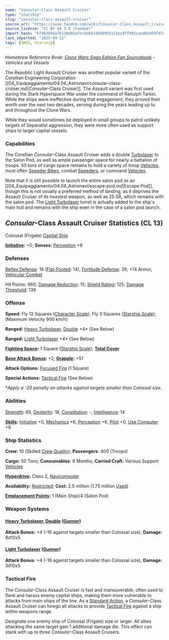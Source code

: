 ```yaml
---
name: "Consular-Class Assault Cruiser"
type: "starship"
slug: "consular-class-assault-cruiser"
source_url: "https://swse.fandom.com/wiki/Consular-Class_Assault_Cruiser"
source_license: "CC BY-SA 3.0 (Fandom)"
import_hash: "b740389da7b110d65afecdd66194d8955121ec9ff091caad64d597d7c6e921f3"
last_imported: "2025-09-12"
tags: [SWSE, Starship]
---
```

*Homebrew Reference Book: [Clone Wars Saga Edition Fan Sourcebook](https://swse.fandom.com/wiki/Clone_Wars_Saga_Edition_Fan_Sourcebook) - Vehicles and Vessels*

The Republic Light Assault Cruiser was another popular variant of the Corellian Engineering Corporation [[04_Equipaggiamento/04.04_Astronavi/consular-class-cruiser.md|*Consular*-Class Cruiser]]. The Assault variant was first used during the Stark Hyperspace War under the command of Ranulph Tarkin. While the ships were ineffective during that engagement, they proved their worth over the next two decades, serving during the years leading up to and throughout the Clone Wars.

While they would sometimes be deployed in small groups to patrol unlikely targets of Separatist aggression, they were more often used as support ships to larger capital vessels. 

### Capabilities
The Corellian *Consular*-Class Assault Cruiser adds a double [Turbolaser](https://swse.fandom.com/wiki/Turbolaser) to the Salon Pod, as well as ample passenger space for nearly a battalion of troops. 50 tons of cargo space remains to hold a variety of troop [Vehicles](https://swse.fandom.com/wiki/Vehicles), most often [Speeder Bikes](https://swse.fandom.com/wiki/Speeder_Bikes), combat [Speeders](https://swse.fandom.com/wiki/Speeders), or command [Vehicles](https://swse.fandom.com/wiki/Vehicles).

Note that it is still possible to launch the entire salon pod as an [[04_Equipaggiamento/04.04_Astronavi/escape-pod.md|Escape Pod]], though this is not usually a preferred method of landing, as it deprives the Assault Cruiser of its heaviest weapon, as well as 25 SR, which remains with the salon pod. The [Light Turbolaser](https://swse.fandom.com/wiki/Light_Turbolaser) turret is actually added to the ship's main hull and remains with the ship even in the case of a salon pod launch.

## *Consular*-Class Assault Cruiser Statistics (CL 13)
Colossal (Frigate) [Capital Ship](https://swse.fandom.com/wiki/Capital_Ship)

**[Initiative](https://swse.fandom.com/wiki/Initiative):** +0; **Senses:** [Perception](https://swse.fandom.com/wiki/Perception) +6
### Defenses
[Reflex Defense](https://swse.fandom.com/wiki/Reflex_Defense_(Vehicles)): 18 ([Flat-Footed](https://swse.fandom.com/wiki/Flat-Footed): 14), [Fortitude Defense](https://swse.fandom.com/wiki/Fortitude_Defense_(Vehicles)): 39; +14 Armor, [Vehicular Combat](https://swse.fandom.com/wiki/Vehicular_Combat)

Hit Points: 960; [Damage Reduction](https://swse.fandom.com/wiki/Damage_Reduction): 15; [Shield Rating](https://swse.fandom.com/wiki/Shield_Rating): 125; [Damage Threshold](https://swse.fandom.com/wiki/Damage_Threshold_(Vehicles)): 139
### Offense
**Speed:** Fly 12 Squares ([Character Scale](https://swse.fandom.com/wiki/Character_Scale)), Fly 3 Squares ([Starship Scale](https://swse.fandom.com/wiki/Starship_Scale)); (Maximum Velocity 900 km/h)

**Ranged:** [Heavy Turbolaser](https://swse.fandom.com/wiki/Heavy_Turbolaser), [Double](https://swse.fandom.com/wiki/Double) +4* (See Below)

**Ranged:** [Light Turbolaser](https://swse.fandom.com/wiki/Light_Turbolaser) +4* (See Below)

**[Fighting Space](https://swse.fandom.com/wiki/Fighting_Space):** 1 Square ([Starship Scale](https://swse.fandom.com/wiki/Starship_Scale)); **[Total Cover](https://swse.fandom.com/wiki/Total_Cover)**

**[Base Attack Bonus](https://swse.fandom.com/wiki/Base_Attack_Bonus):** +2; **[Grapple](https://swse.fandom.com/wiki/Grapple):** +51

**Attack Options:** [Focused Fire](https://swse.fandom.com/wiki/Focused_Fire) (1 Square)

**Special Actions:** [Tactical Fire](https://swse.fandom.com/wiki/Tactical_Fire) (See Below)

**Apply a -20 penalty on attacks against targets smaller than Colossal size.*
### Abilities
[Strength](https://swse.fandom.com/wiki/Strength): 69, [Dexterity](https://swse.fandom.com/wiki/Dexterity): 18, [Constitution](https://swse.fandom.com/wiki/Constitution): -, [Intelligence](https://swse.fandom.com/wiki/Intelligence): 14

**[Skills](https://swse.fandom.com/wiki/Skills):** [Initiative](https://swse.fandom.com/wiki/Initiative) +0, [Mechanics](https://swse.fandom.com/wiki/Mechanics) +6, [Perception](https://swse.fandom.com/wiki/Perception) +6, [Pilot](https://swse.fandom.com/wiki/Pilot) +0, [Use Computer](https://swse.fandom.com/wiki/Use_Computer) +6
### Ship Statistics
**Crew:** 10 (Skilled [Crew Quality](https://swse.fandom.com/wiki/Crew_Quality)); **Passengers:** 400 (Troops)

**Cargo:** 50 Tons; **Consumables:** 6 Months; **Carried Craft:** Various Support [Vehicles](https://swse.fandom.com/wiki/Vehicles)

**[Hyperdrive](https://swse.fandom.com/wiki/Hyperdrive):** Class 2, [Navicomputer](https://swse.fandom.com/wiki/Navicomputer)

**Availability:** [Restricted](https://swse.fandom.com/wiki/Restricted); **Cost:** 2.5 million (1.75 million [Used](https://swse.fandom.com/wiki/Used))

**[Emplacement Points](https://swse.fandom.com/wiki/Emplacement_Points):** 1 (Main Ship)/4 (Salon Pod)
### Weapon Systems
#### **[Heavy Turbolaser](https://swse.fandom.com/wiki/Heavy_Turbolaser), [Double](https://swse.fandom.com/wiki/Double) ([Gunner](https://swse.fandom.com/wiki/Gunner))**
**Attack Bonus:** +4 (-16 against targets smaller than Colossal size), **Damage:** 8d10x5

#### **[Light Turbolaser](https://swse.fandom.com/wiki/Light_Turbolaser) ([Gunner](https://swse.fandom.com/wiki/Gunner))**
**Attack Bonus:** +4 (-16 against targets smaller than Colossal size), **Damage:** 3d10x5
### Tactical Fire
The *Consular*-Class Assault Cruiser is fast and maneuverable, often used to flank and harass enemy capital ships, making them more vulnerable to attacks from main ships of the line. As a [Standard Action](https://swse.fandom.com/wiki/Standard_Action), a *Consular*-Class Assault Cruiser can forego all attacks to provide [Tactical Fire](https://swse.fandom.com/wiki/Tactical_Fire) against a ship within weapons range.

Designate one enemy ship of Colossal (Frigate) size or larger. All allies attacking the same target gain 1 additional damage die. This effect can stack with up to three *Consular*-Class Assault Cruisers.